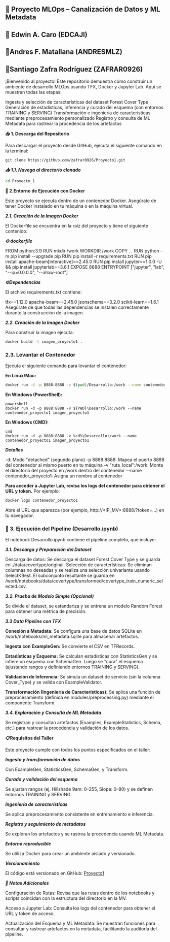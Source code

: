 ## 🚀 Proyecto MLOps – Canalización de Datos y ML Metadata
## 🚀 Edwin A. Caro (EDCAJI)
## 🚀Andres F. Matallana (ANDRESMLZ)
## 🚀Santiago Zafra Rodríguez (ZAFRAR0926)

¡Bienvenido al proyecto! Este repositorio demuestra cómo construir un ambiente de desarrollo MLOps usando TFX, Docker y Jupyter Lab. Aquí se muestran todas las etapas:

Ingesta y selección de características del dataset Forest Cover Type
Generación de estadísticas, inferencia y curado del esquema (con entornos TRAINING y SERVING)
Transformación e ingeniería de características mediante preprocesamiento personalizado
Registro y consulta de ML Metadata para rastrear la procedencia de los artefactos

**📥 1. Descarga del Repositorio**

Para descargar el proyecto desde GitHub, ejecuta el siguiente comando en la terminal:

```bashgi
git clone https://github.com/zafrar0926/Proyecto1.git
```

***📥 1.1. Navega al directorio clonado***

```bash
cd Proyecto_1
```

**🐳 2.Entorno de Ejecución con Docker**

Este proyecto se ejecuta dentro de un contenedor Docker. Asegúrate de tener Docker instalado en tu máquina o en la máquina virtual.

***2.1. Creación de la Imagen Docker***

El Dockerfile se encuentra en la raíz del proyecto y tiene el siguiente contenido:

***⚙️ dockerfile***

FROM python:3.9
RUN mkdir /work
WORKDIR /work
COPY . .
RUN python -m pip install --upgrade pip
RUN pip install -r requirements.txt
RUN pip install apache-beam[interactive]==2.45.0
RUN pip install jupyter==1.0.0 -U && pip install jupyterlab==3.6.1
EXPOSE 8888
ENTRYPOINT ["jupyter", "lab", "--ip=0.0.0.0", "--allow-root"]

***⚙️Dependencias***

El archivo requirements.txt contiene:

tfx==1.12.0
apache-beam==2.45.0
jsonschema==3.2.0
scikit-learn==1.6.1
Asegúrate de que todas las dependencias se instalen correctamente durante la construcción de la imagen.

***2.2. Creación de la Imagen Docker***

Para construir la imagen ejecuta:

```bash
docker build -t imagen_proyecto1 .
```

###  2.3. Levantar el Contenedor

Ejecuta el siguiente comando para levantar el contenedor:

**En Linux/Mac:**
```bash
docker run -d -p 8888:8888 -v $(pwd)/Desarrollo:/work --name contenedor_proyecto1 imagen_proyecto1
```

**En Windows (PowerShell):**

```
powershell
docker run -d -p 8888:8888 -v ${PWD}\Desarrollo:/work --name contenedor_proyecto1 imagen_proyecto1
```

**En Windows (CMD):**

```
cmd
docker run -d -p 8888:8888 -v %cd%\Desarrollo:/work --name contenedor_proyecto1 imagen_proyecto1
```

***Detalles***

-d: Modo "detached" (segundo plano)
-p 8888:8888: Mapea el puerto 8888 del contenedor al mismo puerto en tu máquina
-v "ruta_local":/work: Monta el directorio del proyecto en /work dentro del contenedor
--name contenedor_proyecto1: Asigna un nombre al contenedor

**Para acceder a Jupyter Lab, revisa los logs del contenedor para obtener el URL y token.** Por ejemplo:

```bash
docker logs contenedor_proyecto1
```

Abre el URL que aparezca (por ejemplo, http://<IP_MV>:8888/?token=...) en tu navegador.

### 📓 3. Ejecución del Pipeline (Desarrollo.ipynb)

El notebook Desarrollo.ipynb contiene el pipeline completo, que incluye:

***3.1. Descarga y Preparación del Dataset***

Descarga de datos:
Se descarga el dataset Forest Cover Type y se guarda en ./data/covertype/original.
Selección de características:
Se eliminan columnas no deseadas y se realiza una selección univariante usando SelectKBest.
El subconjunto resultante se guarda en
/work/notebooks/data/covertype/transformed/covertype_train_numeric_selected.csv.

***3.2. Prueba de Modelo Simple (Opcional)***

Se divide el dataset, se estandariza y se entrena un modelo Random Forest para obtener una métrica de precisión.

***3.3 Data Pipeline con TFX***

**Conexión a Metadata:**
Se configura una base de datos SQLite en /work/notebooks/ml_metadata.sqlite para almacenar artefactos.

**Ingesta con ExampleGen:**
Se convierte el CSV en TFRecords.

**Estadísticas y Esquema:**
Se calculan estadísticas con StatisticsGen y se infiere un esquema con SchemaGen.
Luego se "cura" el esquema (ajustando rangos y definiendo entornos TRAINING y SERVING).

**Validación de Inferencia:**
Se simula un dataset de servicio (sin la columna Cover_Type) y se valida con ExampleValidator.

**Transformación (Ingeniería de Características):**
Se aplica una función de preprocesamiento (definida en modules/preprocessing.py) mediante el componente Transform.

***3.4. Exploración y Consulta de ML Metadata***

Se registran y consultan artefactos (Examples, ExampleStatistics, Schema, etc.) para rastrear la procedencia y validación de los datos.

**📋Requisitos del Taller**

Este proyecto cumple con todos los puntos especificados en el taller:

***Ingesta y transformación de datos***

Con ExampleGen, StatisticsGen, SchemaGen, y Transform.

***Curado y validación del esquema***

Se ajustan rangos (ej. Hillshade 9am: 0–255, Slope: 0–90) y se definen entornos TRAINING y SERVING.

***Ingeniería de características***

Se aplica preprocesamiento consistente en entrenamiento e inferencia.

***Registro y seguimiento de metadatos***

Se exploran los artefactos y se rastrea la procedencia usando ML Metadata.

***Entorno reproducible***

Se utiliza Docker para crear un ambiente aislado y versionado.

***Versionamiento***

El código está versionado en GitHub: [Proyecto1](https://github.com/zafrar0926/Proyecto1)

***📝 Notas Adicionales***

Configuración de Rutas:
Revisa que las rutas dentro de los notebooks y scripts coincidan con la estructura del directorio en la MV.

Acceso a Jupyter Lab:
Consulta los logs del contenedor para obtener el URL y token de acceso.

Actualización del Esquema y ML Metadata:
Se muestran funciones para consultar y rastrear artefactos en la metadata, facilitando la auditoría del pipeline.